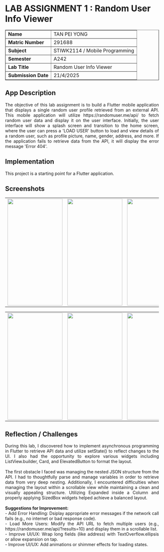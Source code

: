# LAB ASSIGNMENT 1 : Random User Info Viewer
<table border="1">
  <tr>
    <td><strong>Name</strong></td>
    <td>TAN PEI YONG</td>
  </tr>
  <tr>
    <td><strong>Matric Number</strong></td>
    <td>291688</td>
  </tr>  
  <tr>
    <td><strong>Subject</strong></td>
    <td>STIWK2114 / Mobile Programming</td>
  </tr>  
  <tr>
    <td><strong>Semester</strong></td>
    <td>A242</td>
  </tr>  
  <tr>
    <td><strong>Lab Title</strong></td>
    <td>Random User Info Viewer</td>
  </tr>  
  <tr>
    <td><strong>Submission Date</strong></td>
    <td>21/4/2025</td>
  </tr>  
</table>

## App Description

<div align="justify">
The objective of this lab assignment is to build a Flutter mobile application that displays a single random user profile retrieved from an external API. This mobile application will utilize https://randomuser.me/api/ to fetch random user data and display it on the user interface. Initially, the user interface will show a splash screen and transition to the home screen, where the user can press a 'LOAD USER' button to load and view details of a random user, such as profile picture, name, gender, address, and more. If the application fails to retrieve data from the API, it will display the error message 'Error 404'.
</div>

## Implementation

This project is a starting point for a Flutter application.

## Screenshots
<table>
    <tr>
    <td><img src="https://github.com/user-attachments/assets/c6479b8c-adf2-4acc-a1d7-8ea0aad26650" width="180" height="350"></td>
    <td><img src="https://github.com/user-attachments/assets/f6a55878-fa59-4c4d-ad64-51ca53710901" width="180" height="350"></td>
    <td><img src="https://github.com/user-attachments/assets/a61c0f6a-c68f-4d32-ad38-48eb195a5eb3" width="180" height="350"></td>
    <td><img src="https://github.com/user-attachments/assets/2bbc52e7-6513-40c8-b5e9-f783561435cd" width="180" height="350"></td>
        </tr>
</table>
<table>
    <tr>
    <td><img src="" width="180" height="350"></td>
    <td><img src="" width="180" height="350"></td>
    <td><img src="" width="180" height="350"></td>
  </tr>
</table>

## Reflection / Challenges

<div align="justify">
During this lab, I discovered how to implement asynchronous programming in Flutter to retrieve API data and utilize setState() to reflect changes to the UI. I also had the opportunity to explore various widgets including ListView.builder, Card, and ElevatedButton to format the layout. 
<br> <br>
The first obstacle I faced was managing the nested JSON structure from the API. I had to thoughtfully parse and manage variables in order to retrieve data from very deep nesting. Additionally, I encountered difficulties when managing the layout within a scrollable view while maintaining a clean and visually appealing structure. Utilizing Expanded inside a Column and properly applying SizedBox widgets helped achieve a balanced layout.
<br> <br>
<strong>Suggestions for Improvement:</strong>
<br>  - Add Error Handling: Dsiplay appropriate error messages if the network call fails (e.g., no internet or bad response code).
<br>  - Load More Users: Modify the API URL to fetch multiple users (e.g., https://randomuser.me/api/?results=10) and display them in a scrollable list.
<br>  - Improve UI/UX: Wrap long fields (like address) with TextOverflow.ellipsis or allow expansion on tap.
<br>  - Improve UI/UX: Add animations or shimmer effects for loading states.
</div>
